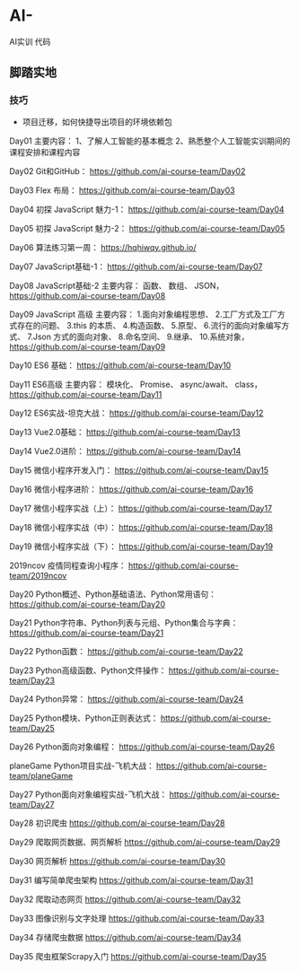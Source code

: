 # AI-
AI实训 代码
## 脚踏实地 

### 技巧

* 项目迁移，如何快捷导出项目的环境依赖包

Day01
主要内容：
1、了解人工智能的基本概念
2、熟悉整个人工智能实训期间的课程安排和课程内容

Day02
Git和GitHub：
https://github.com/ai-course-team/Day02

Day03
Flex 布局：
https://github.com/ai-course-team/Day03

Day04
初探 JavaScript 魅力-1：
https://github.com/ai-course-team/Day04

Day05
初探 JavaScript 魅力-2：
https://github.com/ai-course-team/Day05

Day06
算法练习第一周：
https://hqhiwqy.github.io/

Day07
JavaScript基础-1：
https://github.com/ai-course-team/Day07

Day08
JavaScript基础-2
主要内容：
函数、
数组、
JSON，
https://github.com/ai-course-team/Day08

Day09
JavaScript 高级
主要内容：
1.面向对象编程思想、
2.工厂方式及工厂方式存在的问题、
3.this 的本质、
4.构造函数、
5.原型、
6.流行的面向对象编写方式、
7.Json 方式的面向对象、
8.命名空间、
9.继承、
10.系统对象，
https://github.com/ai-course-team/Day09

Day10
ES6 基础：
https://github.com/ai-course-team/Day10

Day11
ES6高级
主要内容：
模块化、
Promise、
async/await、
class，
https://github.com/ai-course-team/Day11

Day12
ES6实战-坦克大战：
https://github.com/ai-course-team/Day12

Day13
Vue2.0基础：
https://github.com/ai-course-team/Day13

Day14
Vue2.0进阶：
https://github.com/ai-course-team/Day14

Day15
微信小程序开发入门：
https://github.com/ai-course-team/Day15

Day16
微信小程序进阶：
https://github.com/ai-course-team/Day16

Day17
微信小程序实战（上）：
https://github.com/ai-course-team/Day17

Day18
微信小程序实战（中）：
https://github.com/ai-course-team/Day18

Day19
微信小程序实战（下）：
https://github.com/ai-course-team/Day19

2019ncov
疫情同程查询小程序：
https://github.com/ai-course-team/2019ncov

Day20
Python概述、Python基础语法、Python常用语句：
https://github.com/ai-course-team/Day20

Day21
Python字符串、Python列表与元组、Python集合与字典：
https://github.com/ai-course-team/Day21

Day22
Python函数：
https://github.com/ai-course-team/Day22

Day23
Python高级函数、Python文件操作：
https://github.com/ai-course-team/Day23

Day24
Python异常：
https://github.com/ai-course-team/Day24

Day25
Python模块、Python正则表达式：
https://github.com/ai-course-team/Day25

Day26
Python面向对象编程：
https://github.com/ai-course-team/Day26

planeGame
Python项目实战-飞机大战：
https://github.com/ai-course-team/planeGame

Day27
Python面向对象编程实战-飞机大战：
https://github.com/ai-course-team/Day27

Day28
初识爬虫
https://github.com/ai-course-team/Day28

Day29
爬取网页数据、网页解析
https://github.com/ai-course-team/Day29

Day30
网页解析
https://github.com/ai-course-team/Day30

Day31
编写简单爬虫架构
https://github.com/ai-course-team/Day31

Day32
爬取动态网页
https://github.com/ai-course-team/Day32

Day33
图像识别与文字处理
https://github.com/ai-course-team/Day33

Day34
存储爬虫数据
https://github.com/ai-course-team/Day34

Day35
爬虫框架Scrapy入门
https://github.com/ai-course-team/Day35
